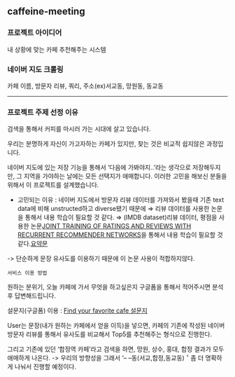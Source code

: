 ## caffeine-meeting

### 프로젝트 아이디어
내 상황에 맞는 카페 추천해주는 시스템

### 네이버 지도 크롤링
카페 이름, 방문자 리뷰, 쿼리, 주소(ex)서교동, 망원동, 동교동

---
### 프로젝트 주제 선정 이유

검색을 통해서 커피를 마시러 가는 시대에 살고 있습니다. 

우리는  분명하게 자신이 가고자하는 카페가 있지만, 찾는 것은 비교적 쉽지않은 과정입니다. 

네이버 지도에 있는 저장 기능을 통해서 ‘다음에 가봐야지..’라는 생각으로 저장해두지만, 그 지역을 가야하는 날에는 모든 선택지가 애매합니다. 이러한 고민을 해보신 분들을 위해서 이 프로젝트를 설계했습니다. 

- 고민되는 이유 : 네이버 지도에서 방문자 리뷰 데이터를 가져와서 봤을때  기존 text data에 비해 unstructed하고 diverse됐기 때문에
    ⇒ 리뷰 데이터를 사용한 논문을 통해서 내용 학습이 필요할 것 같다. 
     ⇒ (IMDB dataset)리뷰 데이터, 평점을 사용한 논문[JOINT TRAINING OF RATINGS AND REVIEWS WITH
RECURRENT RECOMMENDER NETWORKS](https://openreview.net/pdf?id=Bkv9FyHYx)을 통해서 내용 학습이 필요할 것 같다.[요약문](https://github.com/edenLee94/caffeine-meeting/blob/main/review_rating/Readme.md)

-> 단순하게 문장 유사도를 이용하기 때문에 이 논문 사용이 적합하지않다.
    
`서비스 이용 방법`

원하는 분위기, 오늘 카페에 가서 무엇을 하고싶은지 구글폼을 통해서 적어주시면 분석 후 답변해드립니다.

설문지(구글폼) 이용 : [Find your favorite cafe 설문지](https://docs.google.com/forms/d/1NpMqjm_irWul-KTW8gLywuWKiSaeBKBMwZFVgc_Ikec/edit?hl=ko)

User는 문장(내가 원하는 카페에서 얻을 이득)을 넣으면, 카페의 기존에 작성된 네이버 방문자 리뷰를 통해서 유사도를 비교해서 Top5를 추천해주는 형식으로 진행한다. 

그리고 기존에 있던 ‘합정역 카페’라고 검색을 하면, 망원, 상수, 홍대, 합정 결과가 모두 애매하게 나온다. -> 우리의 방향성을 그래서 ‘– –동(서교,합정,동교동)＇좀 더 명확하게 나눠서 진행할 예정이다. 
